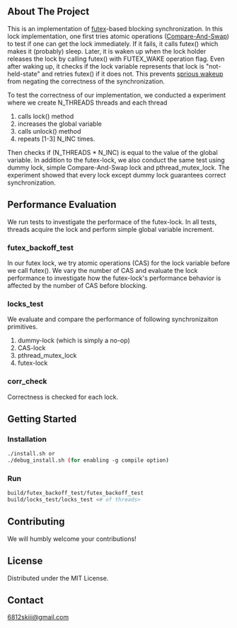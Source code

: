 
<!-- ABOUT THE PROJECT -->
## About The Project

This is an implementation of [futex](https://man7.org/linux/man-pages/man2/futex.2.html)-based blocking synchronization. In this lock implementation, one first tries
atomic operations ([Compare-And-Swap](https://en.wikipedia.org/wiki/Compare-and-swap)) to test if one can get the lock immediately. If it fails, it calls futex() which makes it (probably) sleep. Later, it is waken up when
the lock holder releases the lock by calling futex() with FUTEX_WAKE operation flag. Even after waking up, it checks if the lock variable represents that lock is "not-held-state" and 
retries futex() if it does not. This prevents [sprious wakeup](https://en.wikipedia.org/wiki/Spurious_wakeup) from negating the correctness of the synchronization.

To test the correctness of our implementation, we conducted a experiment where we create N_THREADS threads and each thread 

1. calls lock() method
2. increases the global variable 
3. calls unlock() method
4. repeats \[1-3\] N_INC times.

Then checks if (N_THREADS * N_INC) is equal to the value of the global variable. In addition to the futex-lock, we also conduct the same test using dummy lock, simple Compare-And-Swap lock and pthread_mutex_lock. The experiment showed that every lock except dummy lock guarantees correct synchronization.

## Performance Evaluation
We run tests to investigate the performace of the futex-lock. In all tests, threads acquire the lock and perform simple global variable increment.

### futex_backoff_test
In our futex lock, we try atomic operations (CAS) for the lock variable before we call futex(). We vary the number of CAS and evaluate the lock performance to investigate how the futex-lock's performance behavior is affected by the number of CAS before blocking.

### locks_test
We evaluate and compare the performance of following synchronizaiton primitives.

1. dummy-lock (which is simply a no-op)
2. CAS-lock
3. pthread_mutex_lock
4. futex-lock

### corr_check
Correctness is checked for each lock.



## Getting Started
### Installation
```sh
./install.sh or
./debug_install.sh (for enabling -g compile option)
```
### Run
```sh
build/futex_backoff_test/futex_backoff_test 
build/locks_test/locks_test <# of threads>
```

<!-- CONTRIBUTING -->
## Contributing

We will humbly welcome your contributions!




## License

Distributed under the MIT License.



<!-- CONTACT -->
## Contact
6812skiii@gmail.com






